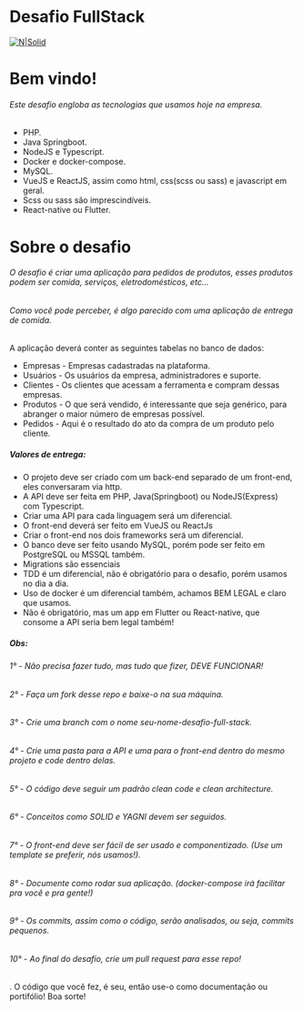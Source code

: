 # Desafio FullStack

[![N|Solid](https://neuroteks.com/wp-content/uploads/2019/06/NEUROTEKS-LOGO-BLANCo.png)](https://neuroteks.com)

# Bem vindo!
###### Este desafio engloba as tecnologias que usamos hoje na empresa.
  - PHP.
  - Java Springboot.
  - NodeJS e Typescript.
  - Docker e docker-compose.
  - MySQL.
  - VueJS e ReactJS, assim como html, css(scss ou sass) e javascript em geral.
  - Scss ou sass são imprescindíveis.
  - React-native ou Flutter.

# Sobre o desafio
###### O desafio é criar uma aplicação para pedidos de produtos, esses produtos podem ser comida, serviços, eletrodomésticos, etc...
###### Como você pode perceber, é algo parecido com uma aplicação de entrega de comida.

A aplicação deverá conter as seguintes tabelas no banco de dados:
* Empresas - Empresas cadastradas na plataforma.
* Usuários - Os usuários da empresa, administradores e suporte.
* Clientes - Os clientes que acessam a ferramenta e compram dessas empresas.
* Produtos - O que será vendido, é interessante que seja genérico, para abranger o maior número de empresas possível.
* Pedidos - Aqui é o resultado do ato da compra de um produto pelo cliente.

##### Valores de entrega:
- O projeto deve ser criado com um back-end separado de um front-end, eles conversaram via http.
- A API deve ser feita em PHP, Java(Springboot) ou NodeJS(Express) com Typescript.
- Criar uma API para cada linguagem será um diferencial.
- O front-end deverá ser feito em VueJS ou ReactJs
- Criar o front-end nos dois frameworks será um diferencial.
- O banco deve ser feito usando MySQL, porém pode ser feito em PostgreSQL ou MSSQL também.
- Migrations são essenciais
- TDD é um diferencial, não é obrigatório para o desafio, porém usamos no dia a dia.
- Uso de docker é um diferencial também, achamos BEM LEGAL e claro que usamos.
- Não é obrigatório, mas um app em Flutter ou React-native, que consome a API seria bem legal também!

##### Obs:
###### 1° - Não precisa fazer tudo, mas tudo que fizer, DEVE FUNCIONAR!
###### 2° - Faça um fork desse repo e baixe-o na sua máquina.
###### 3° - Crie uma branch com o nome seu-nome-desafio-full-stack.
###### 4° - Crie uma pasta para a API e uma para o front-end dentro do mesmo projeto e code dentro delas.
###### 5° - O código deve seguir um padrão clean code e clean architecture.
###### 6° - Conceitos como SOLID e YAGNI devem ser seguidos.
###### 7° - O front-end deve ser fácil de ser usado e componentizado. (Use um template se preferir, nós usamos!).
###### 8° - Documente como rodar sua aplicação. (docker-compose irá facilitar pra você e pra gente!)
###### 9° - Os commits, assim como o código, serão analisados, ou seja, commits pequenos.
###### 10° - Ao final do desafio, crie um pull request para esse repo!
.
O código que você fez, é seu, então use-o como documentação ou portifólio!
Boa sorte!
